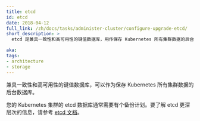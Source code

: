 ```yaml
---
title: etcd
id: etcd
date: 2018-04-12
full_link: /zh/docs/tasks/administer-cluster/configure-upgrade-etcd/
short_description: >
  etcd 是兼具一致性和高可用性的键值数据库，用作保存 Kubernetes 所有集群数据的后台数据库。

aka: 
tags:
- architecture
- storage
---
```


<!--
---
title: etcd
id: etcd
date: 2018-04-12
full_link: /zh/docs/tasks/administer-cluster/configure-upgrade-etcd/
short_description: >
  Consistent and highly-available key value store used as Kubernetes' backing store for all cluster data.

aka: 
tags:
- architecture
- storage
---
-->

<!--
 Consistent and highly-available key value store used as Kubernetes' backing store for all cluster data.
-->

兼具一致性和高可用性的键值数据库，可以作为保存 Kubernetes 所有集群数据的后台数据库。

<!--more--> 

<!--
Always have a backup plan for etcd's data for your Kubernetes cluster. For in-depth information on etcd, see [etcd documentation](https://etcd.io/docs).
-->

您的 Kubernetes 集群的 etcd 数据库通常需要有个备份计划。要了解 etcd 更深层次的信息，请参考 [etcd 文档](https://etcd.io/docs)。
